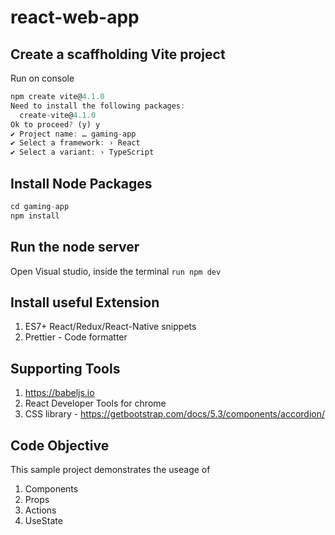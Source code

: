 # react-web-app

## Create a scaffholding Vite project
Run on console
```js
npm create vite@4.1.0
Need to install the following packages:
  create-vite@4.1.0
Ok to proceed? (y) y
✔ Project name: … gaming-app
✔ Select a framework: › React
✔ Select a variant: › TypeScript
```

## Install Node Packages
```js
cd gaming-app
npm install
```

## Run the node server
Open Visual studio, inside the terminal
`run npm dev`

## Install useful Extension
1. ES7+ React/Redux/React-Native snippets
2. Prettier - Code formatter

## Supporting Tools
1. https://babeljs.io
2. React Developer Tools for chrome
3. CSS library - https://getbootstrap.com/docs/5.3/components/accordion/

## Code Objective
This sample project demonstrates the useage of
1. Components
2. Props
3. Actions
4. UseState
